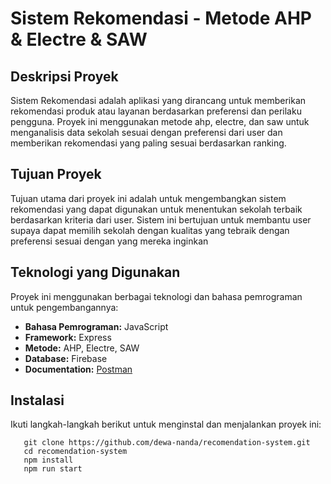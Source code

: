 
# Sistem Rekomendasi - Metode AHP & Electre & SAW

## Deskripsi Proyek
Sistem Rekomendasi adalah aplikasi yang dirancang untuk memberikan rekomendasi produk atau layanan berdasarkan preferensi dan perilaku pengguna. Proyek ini menggunakan metode ahp, electre, dan saw untuk menganalisis data sekolah sesuai dengan preferensi dari user dan memberikan rekomendasi yang paling sesuai berdasarkan ranking.

## Tujuan Proyek

Tujuan utama dari proyek ini adalah untuk mengembangkan sistem rekomendasi yang dapat digunakan untuk menentukan sekolah terbaik berdasarkan kriteria dari user. Sistem ini bertujuan untuk membantu user supaya dapat memilih sekolah dengan kualitas yang tebraik dengan preferensi sesuai dengan yang mereka inginkan

## Teknologi yang Digunakan

Proyek ini menggunakan berbagai teknologi dan bahasa pemrograman untuk pengembangannya:

- **Bahasa Pemrograman:** JavaScript
- **Framework:** Express
- **Metode:** AHP, Electre, SAW
- **Database:** Firebase
- **Documentation:** <a href='https://drive.google.com/file/d/1AWwesMmGPGT8O-oxzij2pRDCX3Va5pFN/view?usp=sharing'>Postman</a>
## Instalasi

Ikuti langkah-langkah berikut untuk menginstal dan menjalankan proyek ini:

```
   git clone https://github.com/dewa-nanda/recomendation-system.git
   cd recomendation-system
   npm install
   npm run start
```
